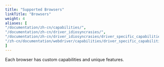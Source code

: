```yaml
---
title: "Supported Browsers"
linkTitle: "Browsers"
weight: 4
aliases: [
"/documentation/zh-cn/capabilities/",
"/documentation/zh-cn/driver_idiosyncrasies/",
"/documentation/zh-cn/driver_idiosyncrasies/driver_specific_capabilities/",
"/zh-cn/documentation/webdriver/capabilities/driver_specific_capabilities/"
]
---
```


Each browser has custom capabilities and unique features.
